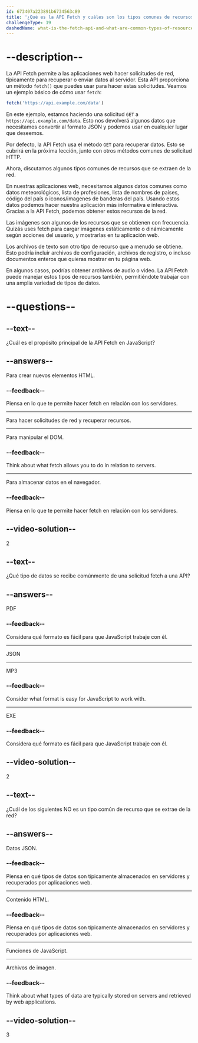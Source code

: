 ```yaml
---
id: 673407a223891b6734563c89
title: '¿Qué es la API Fetch y cuáles son los tipos comunes de recursos que se extraen de la red?'
challengeType: 19
dashedName: what-is-the-fetch-api-and-what-are-common-types-of-resources-that-are-fetched-from-the-network
---
```


# --description--

La API Fetch permite a las aplicaciones web hacer solicitudes de red, típicamente para recuperar o enviar datos al servidor. Esta API proporciona un método `fetch()` que puedes usar para hacer estas solicitudes. Veamos un ejemplo básico de cómo usar `fetch`:

```js
fetch('https://api.example.com/data')
```

En este ejemplo, estamos haciendo una solicitud `GET` a `https://api.example.com/data`. Esto nos devolverá algunos datos que necesitamos convertir al formato JSON y podemos usar en cualquier lugar que deseemos.

Por defecto, la API Fetch usa el método `GET` para recuperar datos. Esto se cubrirá en la próxima lección, junto con otros métodos comunes de solicitud HTTP.

Ahora, discutamos algunos tipos comunes de recursos que se extraen de la red.

En nuestras aplicaciones web, necesitamos algunos datos comunes como datos meteorológicos, lista de profesiones, lista de nombres de países, código del país o iconos/imagenes de banderas del país. Usando estos datos podemos hacer nuestra aplicación más informativa e interactiva. Gracias a la API Fetch, podemos obtener estos recursos de la red.

Las imágenes son algunos de los recursos que se obtienen con frecuencia. Quizás uses fetch para cargar imágenes estáticamente o dinámicamente según acciones del usuario, y mostrarlas en tu aplicación web.

Los archivos de texto son otro tipo de recurso que a menudo se obtiene. Esto podría incluir archivos de configuración, archivos de registro, o incluso documentos enteros que quieras mostrar en tu página web.

En algunos casos, podrías obtener archivos de audio o video. La API Fetch puede manejar estos tipos de recursos también, permitiéndote trabajar con una amplia variedad de tipos de datos.

# --questions--

## --text--

¿Cuál es el propósito principal de la API Fetch en JavaScript?

## --answers--

Para crear nuevos elementos HTML.

### --feedback--

Piensa en lo que te permite hacer fetch en relación con los servidores.

---

Para hacer solicitudes de red y recuperar recursos.

---

Para manipular el DOM.

### --feedback--

Think about what fetch allows you to do in relation to servers.

---

Para almacenar datos en el navegador.

### --feedback--

Piensa en lo que te permite hacer fetch en relación con los servidores.

## --video-solution--

2

## --text--

¿Qué tipo de datos se recibe comúnmente de una solicitud fetch a una API?

## --answers--

PDF

### --feedback--

Considera qué formato es fácil para que JavaScript trabaje con él.

---

JSON

---

MP3

### --feedback--

Consider what format is easy for JavaScript to work with.

---

EXE

### --feedback--

Considera qué formato es fácil para que JavaScript trabaje con él.

## --video-solution--

2

## --text--

¿Cuál de los siguientes NO es un tipo común de recurso que se extrae de la red?

## --answers--

Datos JSON.

### --feedback--

Piensa en qué tipos de datos son típicamente almacenados en servidores y recuperados por aplicaciones web.

---

Contenido HTML.

### --feedback--

Piensa en qué tipos de datos son típicamente almacenados en servidores y recuperados por aplicaciones web.

---

Funciones de JavaScript.

---

Archivos de imagen.

### --feedback--

Think about what types of data are typically stored on servers and retrieved by web applications.

## --video-solution--

3
